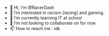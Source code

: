 - 👋 Hi, I’m @RacerDash
- 👀 I’m interested in racism (racing) and gaming.
- 🌱 I’m currently learning IT at school
- 💞️ I’m not looking to collaborate on for now.
- 📫 How to reach me : idk 

<!---
RacerDash/RacerDash is a ✨ special ✨ repository because its `README.md` (this file) appears on your GitHub profile.
You can click the Preview link to take a look at your changes.
--->
